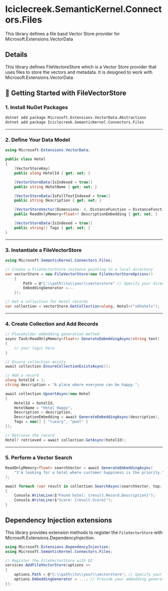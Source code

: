 ﻿# Iciclecreek.SemanticKernel.Connectors.Files
This library defines a file basd Vector Store provider for Microsoft.Extensions.VectorData

## Details
This library defines FileVectoreStore which is a Vector Store provider that uses files to store the vectors and metadata. It is designed to work with Microsoft.Extensions.VectorData.


## 🚀 Getting Started with FileVectorStore

### 1. Install NuGet Packages

```bash
dotnet add package Microsoft.Extensions.VectorData.Abstractions
dotnet add package Iciclecreek.SemanticKernel.Connectors.Files
```

---

### 2. Define Your Data Model

```csharp
using Microsoft.Extensions.VectorData;

public class Hotel
{
    [VectorStoreKey]
    public ulong HotelId { get; set; }

    [VectorStoreData(IsIndexed = true)]
    public string HotelName { get; set; }

    [VectorStoreData(IsFullTextIndexed = true)]
    public string Description { get; set; }

    [VectorStoreVector(Dimensions: 4, DistanceFunction = DistanceFunction.CosineSimilarity, IndexKind = IndexKind.Hnsw)]
    public ReadOnlyMemory<float>? DescriptionEmbedding { get; set; }

    [VectorStoreData(IsIndexed = true)]
    public string[] Tags { get; set; }
}
```

---

### 3. Instantiate a FileVectorStore

```csharp
using Microsoft.SemanticKernel.Connectors.Files;

// Create a FileVectorStore instance pointing to a local directory
var vectorStore = new FileVectorStore(new FileVectorStoreOptions() 
    { 
        Path = @"C:\\path\\to\\your\\vectorstore" // Specify your directory path here,
        EmbeddingGenerator =...
    });

// Get a collection for Hotel records
var collection = vectorStore.GetCollection<ulong, Hotel>("skhotels");
```

---

### 4. Create Collection and Add Records

```csharp
// Placeholder embedding generation method
async Task<ReadOnlyMemory<float>> GenerateEmbeddingAsync(string text)
{
    // your logic here
}

// Ensure collection exists
await collection.EnsureCollectionExistsAsync();

// Add a record
ulong hotelId = 1;
string description = "A place where everyone can be happy.";

await collection.UpsertAsync(new Hotel
{
    HotelId = hotelId,
    HotelName = "Hotel Happy",
    Description = description,
    DescriptionEmbedding = await GenerateEmbeddingAsync(description),
    Tags = new[] { "luxury", "pool" }
});

// Retrieve the record
Hotel? retrieved = await collection.GetAsync(hotelId);
```

---

### 5. Perform a Vector Search

```csharp
ReadOnlyMemory<float> searchVector = await GenerateEmbeddingAsync(
    "I'm looking for a hotel where customer happiness is the priority."
);

await foreach (var result in collection.SearchAsync(searchVector, top: 1))
{
    Console.WriteLine($"Found hotel: {result.Record.Description}");
    Console.WriteLine($"Score: {result.Score}");
}
```

## Dependency Injection extensions

This library provides extension methods to register the `FileVectorStore` with Microsoft.Extensions.DependencyInjection.

```csharp
using Microsoft.Extensions.DependencyInjection;
using Microsoft.SemanticKernel.Connectors.Files;

// Register the FileVectorStore with DI
services.AddFileVectorStore(options => 
{
    options.Path = @"C:\\path\\to\\your\\vectorstore"; // Specify your directory path here
    options.EmbeddingGenerator = ...; // Provide your embedding generator here
});
```
